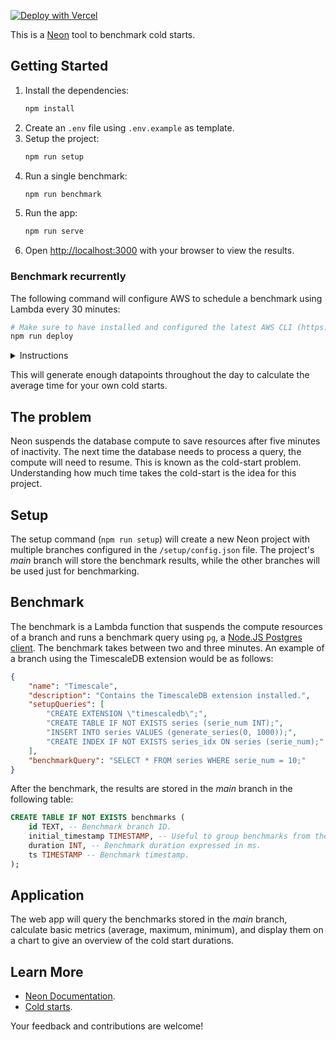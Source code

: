 [![Deploy with Vercel](https://vercel.com/button)](https://vercel.com/new/clone?repository-url=https%3A%2F%2Fgithub.com%2Fruf-io%2Fneon-cold-start&env=CONNECTION_STRING&envDescription=Connection%20string%20returned%20by%20the%20setup%20step)

This is a [Neon](http://neon.tech) tool to benchmark cold starts.

## Getting Started

1. Install the dependencies:
    ```bash
    npm install
    ```
2. Create an `.env` file using `.env.example` as template.
3. Setup the project:
    ```bash
    npm run setup
    ```
4. Run a single benchmark:
    ```bash
    npm run benchmark
    ```
5. Run the app:
    ```bash
    npm run serve
    ```
6. Open [http://localhost:3000](http://localhost:3000) with your browser to view the results. 

### Benchmark recurrently

The following command will configure AWS to schedule a benchmark using Lambda every 30 minutes:

```bash
# Make sure to have installed and configured the latest AWS CLI (https://docs.aws.amazon.com/cli/latest/userguide/getting-started-install.html).
npm run deploy
```

<details>
<summary>Instructions</summary>
<br>

```bash
# 1. Load env. vars:
source .env

# 2. Zip the code:
zip -j lambda.zip ./setup/index.js && zip -j lambda.zip ./setup/config.json && zip -rq lambda.zip node_modules -x "*next*" -x "typescript" -x "*chartjs*"

# 3. Create a role and attach the policy:
ROLE_ARN=$(aws iam create-role --role-name neon-benchmark-lambda-execute-role --assume-role-policy-document file://setup/trust-policy.json --query 'Role.Arn' --output text)
aws iam attach-role-policy --role-name neon-benchmark-lambda-execute-role --policy-arn arn:aws:iam::aws:policy/service-role/AWSLambdaRole
aws iam attach-role-policy --role-name neon-benchmark-lambda-execute-role --policy-arn arn:aws:iam::aws:policy/service-role/AWSLambdaBasicExecutionRole

# 4. Upload the lambda code:
LAMBDA_ARN=$(aws lambda create-function --function-name BenchmarkRunner --runtime nodejs20.x --role $ROLE_ARN --handler index.handler --timeout 240 --zip-file fileb://lambda.zip --query 'FunctionArn' --output text --environment Variables={API_KEY=$API_KEY})

# 5. Schedule every 30 minutes:
aws scheduler create-schedule \
    --name NeonColdBenchmarkScheduler \
    --schedule-expression "rate(30 minutes)" \
    --target "{\"RoleArn\": \"$ROLE_ARN\", \"Arn\":\"$LAMBDA_ARN\" }" \
    --flexible-time-window '{ "Mode": "FLEXIBLE", "MaximumWindowInMinutes": 15}'
```
</details>

This will generate enough datapoints throughout the day to calculate the average time for your own cold starts.

## The problem

Neon suspends the database compute to save resources after five minutes of inactivity. The next time the database needs to process a query, the compute will need to resume. This is known as the cold-start problem. Understanding how much time takes the cold-start is the idea for this project.

## Setup

The setup command (`npm run setup`) will create a new Neon project with multiple branches configured in the `/setup/config.json` file. The project's _main_ branch will store the benchmark results, while the other branches will be used just for benchmarking.

## Benchmark

The benchmark is a Lambda function that suspends the compute resources of a branch and runs a benchmark query using `pg`, a [Node.JS Postgres client](https://github.com/brianc/node-postgres). The benchmark takes between two and three minutes. An example of a branch using the TimescaleDB extension would be as follows:

```json
{
    "name": "Timescale",
    "description": "Contains the TimescaleDB extension installed.",
    "setupQueries": [
        "CREATE EXTENSION \"timescaledb\";",
        "CREATE TABLE IF NOT EXISTS series (serie_num INT);",
        "INSERT INTO series VALUES (generate_series(0, 1000));",
        "CREATE INDEX IF NOT EXISTS series_idx ON series (serie_num);"
    ],
    "benchmarkQuery": "SELECT * FROM series WHERE serie_num = 10;"
}
```

After the benchmark, the results are stored in the _main_ branch in the following table:

```sql
CREATE TABLE IF NOT EXISTS benchmarks (
    id TEXT, -- Benchmark branch ID.
    initial_timestamp TIMESTAMP, -- Useful to group benchmarks from the same run.
    duration INT, -- Benchmark duration expressed in ms. 
    ts TIMESTAMP -- Benchmark timestamp.
);
```

## Application

The web app will query the benchmarks stored in the _main_ branch, calculate basic metrics (average, maximum, minimum), and display them on a chart to give an overview of the cold start durations.

## Learn More

- [Neon Documentation](https://neon.tech/docs/introduction).
- [Cold starts](https://neon.tech/blog/cold-starts-just-got-hot).

Your feedback and contributions are welcome!